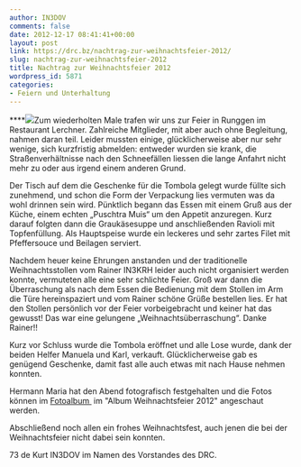 ```yaml
---
author: IN3DOV
comments: false
date: 2012-12-17 08:41:41+00:00
layout: post
link: https://drc.bz/nachtrag-zur-weihnachtsfeier-2012/
slug: nachtrag-zur-weihnachtsfeier-2012
title: Nachtrag zur Weihnachtsfeier 2012
wordpress_id: 5871
categories:
- Feiern und Unterhaltung
---
```


****[![](https://drc.bz/wp-content/uploads/2012/12/runggen.jpg)](https://drc.bz/wp-content/uploads/2012/12/runggen.jpg)Zum wiederholten Male trafen wir uns zur Feier in Runggen im Restaurant Lerchner. Zahlreiche Mitglieder, mit aber auch ohne Begleitung, nahmen daran teil. Leider mussten einige, glücklicherweise aber nur sehr wenige, sich kurzfristig abmelden: entweder wurden sie krank, die Straßenverhältnisse nach den Schneefällen liessen die lange Anfahrt nicht mehr zu oder aus irgend einem anderen Grund.

Der Tisch auf dem die Geschenke für die Tombola gelegt wurde füllte sich zunehmend, und schon die Form der Verpackung lies vermuten was da wohl drinnen sein wird. Pünktlich begann das Essen mit einem Gruß aus der Küche, einem echten „Puschtra Muis“ um den Appetit anzuregen. Kurz darauf folgten dann die Graukäsesuppe und anschließenden Ravioli mit Topfenfüllung. Als Hauptspeise wurde ein leckeres und sehr zartes Filet mit Pfeffersouce und Beilagen serviert. 

Nachdem heuer keine Ehrungen anstanden und der traditionelle Weihnachtsstollen vom Rainer IN3KRH leider auch nicht organisiert werden konnte, vermuteten alle eine sehr schlichte Feier. Groß war dann die Überraschung als nach dem Essen die Bedienung mit dem Stollen im Arm die Türe hereinspaziert und vom Rainer schöne Grüße bestellen lies. Er hat den Stollen persönlich vor der Feier vorbeigebracht und keiner hat das gewusst! Das war eine gelungene „Weihnachtsüberraschung“. Danke Rainer!!

Kurz vor Schluss wurde die Tombola eröffnet und alle Lose wurde, dank der beiden Helfer Manuela und Karl, verkauft. Glücklicherweise gab es genügend Geschenke, damit fast alle auch etwas mit nach Hause nehmen konnten.

Hermann Maria hat den Abend fotografisch festgehalten und die Fotos können im [Fotoalbum ](https://drc.bz/drc-intern/fotoalbum/) im "Album Weihnachtsfeier 2012" angeschaut werden.

Abschließend noch allen ein frohes Weihnachtsfest, auch jenen die bei der Weihnachtsfeier nicht dabei sein konnten.

73 de Kurt IN3DOV im Namen des Vorstandes des DRC.
